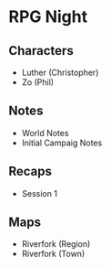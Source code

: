 # RPG Night

## Characters

- Luther (Christopher)
- Zo (Phil)

## Notes

- World Notes
- Initial Campaig Notes

## Recaps

- Session 1

## Maps

- Riverfork (Region)
- Riverfork (Town)
